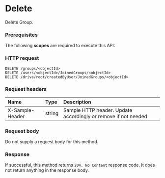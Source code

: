 # Delete

Delete Group.
### Prerequisites
The following **scopes** are required to execute this API: 
### HTTP request
<!-- { "blockType": "ignored" } -->
```http
DELETE /groups/<objectId>
DELETE /users/<objectId>/JoinedGroups/<objectId>
DELETE /drive/root/createdByUser/JoinedGroups/<objectId>

```
### Request headers
| Name       | Type | Description|
|:---------------|:--------|:----------|
| X-Sample-Header  | string  | Sample HTTP header. Update accordingly or remove if not needed|

### Request body
Do not supply a request body for this method.


### Response
If successful, this method returns `204, No Content` response code. It does not return anything in the response body.


<!-- uuid: 8e4638af-a650-424c-bdff-a5055553d231
2015-10-19 08:46:46 UTC -->
<!-- {
  "type": "#page.annotation",
  "description": "Delete",
  "keywords": "",
  "section": "documentation",
  "tocPath": ""
}-->